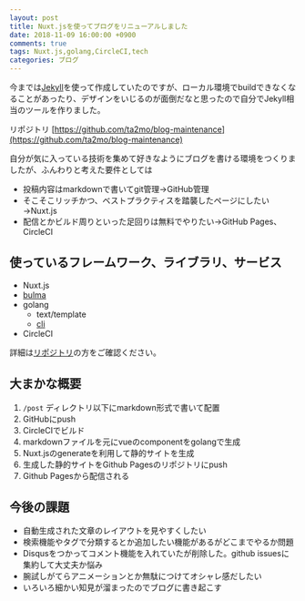 ```yaml
---
layout: post
title: Nuxt.jsを使ってブログをリニューアルしました
date: 2018-11-09 16:00:00 +0900
comments: true
tags: Nuxt.js,golang,CircleCI,tech
categories: ブログ
---
```


<!-- write here ↓ -->
今までは[Jekyll](https://jekyllrb-ja.github.io/)を使って作成していたのですが、ローカル環境でbuildできなくなることがあったり、デザインをいじるのが面倒だなと思ったので自分でJekyll相当のツールを作りました。

リポジトリ
[https://github.com/ta2mo/blog-maintenance](https://github.com/ta2mo/blog-maintenance)

自分が気に入っている技術を集めて好きなようにブログを書ける環境をつくりましたが、ふんわりと考えた要件としては
- 投稿内容はmarkdownで書いてgit管理→GitHub管理
- そこそこリッチかつ、ベストプラクティスを踏襲したページにしたい→Nuxt.js
- 配信とかビルド周りといった足回りは無料でやりたい→GitHub Pages、CircleCI

## 使っているフレームワーク、ライブラリ、サービス

- Nuxt.js
- [bulma](https://bulma.io/)
- golang
    - text/template
    - [cli](https://github.com/urfave/cli)
- CircleCI

詳細は[リポジトリ](https://github.com/ta2mo/blog-maintenance)の方をご確認ください。

## 大まかな概要

1. `/post` ディレクトリ以下にmarkdown形式で書いて配置
1. GitHubにpush
1. CircleCIでビルド
  1. markdownファイルを元にvueのcomponentをgolangで生成
  1. Nuxt.jsのgenerateを利用して静的サイトを生成
  1. 生成した静的サイトをGithub Pagesのリポジトリにpush
1. Github Pagesから配信される

## 今後の課題

- 自動生成された文章のレイアウトを見やすくしたい
- 検索機能やタグで分類するとか追加したい機能があるがどこまでやるか問題
- Disqusをつかってコメント機能を入れていたが削除した。github issuesに集約して大丈夫か悩み
- 腕試しがてらアニメーションとか無駄につけてオシャレ感だしたい
- いろいろ細かい知見が溜まったのでブログに書き起こす

<!-- write here ↑ -->
